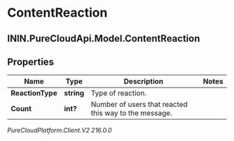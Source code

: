 # ContentReaction

## ININ.PureCloudApi.Model.ContentReaction

## Properties

|Name | Type | Description | Notes|
|------------ | ------------- | ------------- | -------------|
| **ReactionType** | **string** | Type of reaction. | |
| **Count** | **int?** | Number of users that reacted this way to the message. | |



_PureCloudPlatform.Client.V2 216.0.0_
